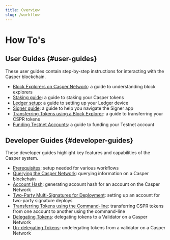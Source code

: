 ```yaml
---
title: Overview
slug: /workflow
---
```


# How To's

## User Guides {#user-guides}

These user guides contain step-by-step instructions for interacting with the Casper blockchain.

-   [Block Explorers on Casper Network](block-explorer.md): a guide to understanding block explorers
-   [Staking guide](staking.md): a guide to staking your Casper tokens
-   [Ledger setup](ledger-setup.md): a guide to setting up your Ledger device
-   [Signer guide](signer-guide.md): a guide to help you navigate the Signer app
-   [Transferring Tokens using a Block Explorer](token-transfer.md): a guide to transferring your CSPR tokens 
-   [Funding Testnet Accounts](testnet-faucet.md): a guide to funding your Testnet account

## Developer Guides {#developer-guides}

These developer guides highlight key features and capabilities of the Casper system.

-   [Prerequisites](setup.md): setup needed for various workflows
-   [Querying the Casper Network](querying.md): querying information on a Casper blockchain
-   [Account Hash](account-hash.md): generating account hash for an account on the Casper Network
-   [Two-Party Multi-Signatures for Deployment](two-party-multi-sig.md): setting up an account for two-party signature deploys
-   [Transferring Tokens using the Command-line](transfers.md): transferring CSPR tokens from one account to another using the command-line
-   [Delegating Tokens](delegate.md): delegating tokens to a Validator on a Casper Network
-   [Un-delegating Tokens](undelegate.md): undelegating tokens from a validator on a Casper Network

